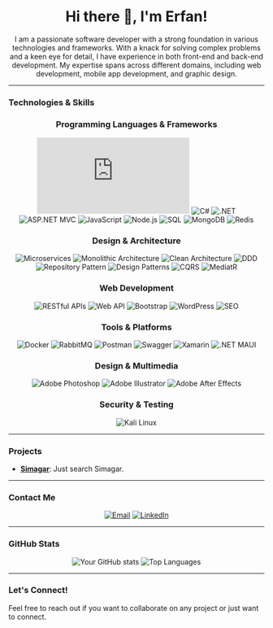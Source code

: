 <div align="center">
  <h1>Hi there 👋, I'm Erfan!</h1>
  <p>I am a passionate software developer with a strong foundation in various technologies and frameworks. With a knack for solving complex problems and a keen eye for detail, I have experience in both front-end and back-end development. My expertise spans across different domains, including web development, mobile app development, and graphic design.</p>
</div>

---

### Technologies & Skills

<div align="center">
  <h3>Programming Languages & Frameworks</h3>
  <iframe src="https://lottiefiles.com/iframe/64493-code" frameborder="0" allowfullscreen></iframe>
  <img src="https://img.shields.io/badge/C%23-239120?style=for-the-badge&logo=c-sharp&logoColor=white" alt="C#"/>
  <img src="https://img.shields.io/badge/.NET-512BD4?style=for-the-badge&logo=.net&logoColor=white" alt=".NET"/>
  <img src="https://img.shields.io/badge/ASP.NET_MVC-5C2D91?style=for-the-badge&logo=.net&logoColor=white" alt="ASP.NET MVC"/>
  <img src="https://img.shields.io/badge/JavaScript-F7DF1E?style=for-the-badge&logo=javascript&logoColor=black" alt="JavaScript"/>
  <img src="https://img.shields.io/badge/Node.js-339933?style=for-the-badge&logo=nodedotjs&logoColor=white" alt="Node.js"/>
  <img src="https://img.shields.io/badge/SQL-4479A1?style=for-the-badge&logo=postgresql&logoColor=white" alt="SQL"/>
  <img src="https://img.shields.io/badge/MongoDB-4EA94B?style=for-the-badge&logo=mongodb&logoColor=white" alt="MongoDB"/>
  <img src="https://img.shields.io/badge/Redis-DC382D?style=for-the-badge&logo=redis&logoColor=white" alt="Redis"/>
</div>

<div align="center">
  <h3>Design & Architecture</h3>
  <img src="https://img.shields.io/badge/Microservices-6DB33F?style=for-the-badge&logo=spring&logoColor=white" alt="Microservices"/>
  <img src="https://img.shields.io/badge/Monolithic Architecture-FF9900?style=for-the-badge&logo=architecture&logoColor=white" alt="Monolithic Architecture"/>
  <img src="https://img.shields.io/badge/Clean Architecture-47A248?style=for-the-badge&logo=clean&logoColor=white" alt="Clean Architecture"/>
  <img src="https://img.shields.io/badge/Domain-Driven Design-6DB33F?style=for-the-badge&logo=ddd&logoColor=white" alt="DDD"/>
  <img src="https://img.shields.io/badge/Repository Pattern-FFD700?style=for-the-badge&logo=pattern&logoColor=white" alt="Repository Pattern"/>
  <img src="https://img.shields.io/badge/Design Patterns-FF6384?style=for-the-badge&logo=design&logoColor=white" alt="Design Patterns"/>
  <img src="https://img.shields.io/badge/CQRS-0078D4?style=for-the-badge&logo=cqrs&logoColor=white" alt="CQRS"/>
  <img src="https://img.shields.io/badge/MediatR-61DAFB?style=for-the-badge&logo=mediatR&logoColor=white" alt="MediatR"/>
</div>

<div align="center">
  <h3>Web Development</h3>
  <img src="https://img.shields.io/badge/RESTful APIs-8DD6F9?style=for-the-badge&logo=restful&logoColor=black" alt="RESTful APIs"/>
  <img src="https://img.shields.io/badge/Web API-FFCA28?style=for-the-badge&logo=webapi&logoColor=black" alt="Web API"/>
  <img src="https://img.shields.io/badge/Bootstrap-7952B3?style=for-the-badge&logo=bootstrap&logoColor=white" alt="Bootstrap"/>
  <img src="https://img.shields.io/badge/WordPress-21759B?style=for-the-badge&logo=wordpress&logoColor=white" alt="WordPress"/>
  <img src="https://img.shields.io/badge/SEO-4B4B4B?style=for-the-badge&logo=seo&logoColor=white" alt="SEO"/>
</div>

<div align="center">
  <h3>Tools & Platforms</h3>
  <img src="https://img.shields.io/badge/Docker-2496ED?style=for-the-badge&logo=docker&logoColor=white" alt="Docker"/>
  <img src="https://img.shields.io/badge/RabbitMQ-FF6600?style=for-the-badge&logo=rabbitmq&logoColor=white" alt="RabbitMQ"/>
  <img src="https://img.shields.io/badge/Postman-FF6C37?style=for-the-badge&logo=postman&logoColor=white" alt="Postman"/>
  <img src="https://img.shields.io/badge/Swagger-85EA2D?style=for-the-badge&logo=swagger&logoColor=black" alt="Swagger"/>
  <img src="https://img.shields.io/badge/Xamarin-3498DB?style=for-the-badge&logo=xamarin&logoColor=white" alt="Xamarin"/>
  <img src="https://img.shields.io/badge/.NET MAUI-512BD4?style=for-the-badge&logo=.net&logoColor=white" alt=".NET MAUI"/>
</div>

<div align="center">
  <h3>Design & Multimedia</h3>
  <img src="https://img.shields.io/badge/Adobe Photoshop-31A8FF?style=for-the-badge&logo=adobephotoshop&logoColor=white" alt="Adobe Photoshop"/>
  <img src="https://img.shields.io/badge/Adobe Illustrator-FF9A00?style=for-the-badge&logo=adobeillustrator&logoColor=white" alt="Adobe Illustrator"/>
  <img src="https://img.shields.io/badge/Adobe After Effects-CB1F7A?style=for-the-badge&logo=adobeaftereffects&logoColor=white" alt="Adobe After Effects"/>
</div>

<div align="center">
  <h3>Security & Testing</h3>
  <img src="https://img.shields.io/badge/Kali Linux-557C94?style=for-the-badge&logo=kalilinux&logoColor=white" alt="Kali Linux"/>
</div>

---

### Projects

- **[Simagar](#simagar.com)**: Just search Simagar.


---

### Contact Me

<div align="center">
  <a href="mailto:jalilierfan77@gmail.com"><img src="https://img.shields.io/badge/Email-D14836?style=for-the-badge&logo=gmail&logoColor=white" alt="Email"/></a>
  <a href="https://www.linkedin.com/in/erfan-jalili-951a4b180"><img src="https://img.shields.io/badge/LinkedIn-0077B5?style=for-the-badge&logo=linkedin&logoColor=white" alt="LinkedIn"/></a>
</div>

---

### GitHub Stats

<div align="center">
  <img src="https://github-readme-stats.vercel.app/api?username=ErfanJalili&show_icons=true&theme=radical" alt="Your GitHub stats"/>
  <img src="https://github-readme-stats.vercel.app/api/top-langs/?username=ErfanJalili&layout=compact&theme=radical" alt="Top Languages"/>
</div>

---

### Let's Connect!

Feel free to reach out if you want to collaborate on any project or just want to connect.
